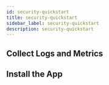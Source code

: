 ```yaml
---
id: security-quickstart
title: security-quickstart
sidebar_label: security-quickstart
description: security-quickstart
---
```



## Collect Logs and Metrics

## Install the App
